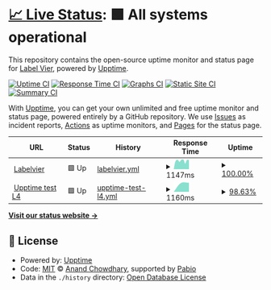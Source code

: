 # [📈 Live Status](https://labelvier.github.io/upptime): <!--live status--> **🟩 All systems operational**

This repository contains the open-source uptime monitor and status page for [Label Vier](https://labelvier.nl), powered by [Upptime](https://github.com/upptime/upptime).

[![Uptime CI](https://github.com/labelvier/upptime/workflows/Uptime%20CI/badge.svg)](https://github.com/labelvier/upptime/actions?query=workflow%3A%22Uptime+CI%22)
[![Response Time CI](https://github.com/labelvier/upptime/workflows/Response%20Time%20CI/badge.svg)](https://github.com/labelvier/upptime/actions?query=workflow%3A%22Response+Time+CI%22)
[![Graphs CI](https://github.com/labelvier/upptime/workflows/Graphs%20CI/badge.svg)](https://github.com/labelvier/upptime/actions?query=workflow%3A%22Graphs+CI%22)
[![Static Site CI](https://github.com/labelvier/upptime/workflows/Static%20Site%20CI/badge.svg)](https://github.com/labelvier/upptime/actions?query=workflow%3A%22Static+Site+CI%22)
[![Summary CI](https://github.com/labelvier/upptime/workflows/Summary%20CI/badge.svg)](https://github.com/labelvier/upptime/actions?query=workflow%3A%22Summary+CI%22)

With [Upptime](https://upptime.js.org), you can get your own unlimited and free uptime monitor and status page, powered entirely by a GitHub repository. We use [Issues](https://github.com/labelvier/upptime/issues) as incident reports, [Actions](https://github.com/labelvier/upptime/actions) as uptime monitors, and [Pages](https://labelvier.github.io/upptime) for the status page.

<!--start: status pages-->
<!-- This summary is generated by Upptime (https://github.com/upptime/upptime) -->
<!-- Do not edit this manually, your changes will be overwritten -->
<!-- prettier-ignore -->
| URL | Status | History | Response Time | Uptime |
| --- | ------ | ------- | ------------- | ------ |
| <img alt="" src="https://icons.duckduckgo.com/ip3/labelvier.nl.ico" height="13"> [Labelvier](https://labelvier.nl) | 🟩 Up | [labelvier.yml](https://github.com/labelvier/upptime/commits/HEAD/history/labelvier.yml) | <details><summary><img alt="Response time graph" src="./graphs/labelvier/response-time-week.png" height="20"> 1147ms</summary><br><a href="https://labelvier.github.io/upptime/history/labelvier"><img alt="Response time 1147" src="https://img.shields.io/endpoint?url=https%3A%2F%2Fraw.githubusercontent.com%2Flabelvier%2Fupptime%2FHEAD%2Fapi%2Flabelvier%2Fresponse-time.json"></a><br><a href="https://labelvier.github.io/upptime/history/labelvier"><img alt="24-hour response time 1147" src="https://img.shields.io/endpoint?url=https%3A%2F%2Fraw.githubusercontent.com%2Flabelvier%2Fupptime%2FHEAD%2Fapi%2Flabelvier%2Fresponse-time-day.json"></a><br><a href="https://labelvier.github.io/upptime/history/labelvier"><img alt="7-day response time 1147" src="https://img.shields.io/endpoint?url=https%3A%2F%2Fraw.githubusercontent.com%2Flabelvier%2Fupptime%2FHEAD%2Fapi%2Flabelvier%2Fresponse-time-week.json"></a><br><a href="https://labelvier.github.io/upptime/history/labelvier"><img alt="30-day response time 1147" src="https://img.shields.io/endpoint?url=https%3A%2F%2Fraw.githubusercontent.com%2Flabelvier%2Fupptime%2FHEAD%2Fapi%2Flabelvier%2Fresponse-time-month.json"></a><br><a href="https://labelvier.github.io/upptime/history/labelvier"><img alt="1-year response time 1147" src="https://img.shields.io/endpoint?url=https%3A%2F%2Fraw.githubusercontent.com%2Flabelvier%2Fupptime%2FHEAD%2Fapi%2Flabelvier%2Fresponse-time-year.json"></a></details> | <details><summary><a href="https://labelvier.github.io/upptime/history/labelvier">100.00%</a></summary><a href="https://labelvier.github.io/upptime/history/labelvier"><img alt="All-time uptime 100.00%" src="https://img.shields.io/endpoint?url=https%3A%2F%2Fraw.githubusercontent.com%2Flabelvier%2Fupptime%2FHEAD%2Fapi%2Flabelvier%2Fuptime.json"></a><br><a href="https://labelvier.github.io/upptime/history/labelvier"><img alt="24-hour uptime 100.00%" src="https://img.shields.io/endpoint?url=https%3A%2F%2Fraw.githubusercontent.com%2Flabelvier%2Fupptime%2FHEAD%2Fapi%2Flabelvier%2Fuptime-day.json"></a><br><a href="https://labelvier.github.io/upptime/history/labelvier"><img alt="7-day uptime 100.00%" src="https://img.shields.io/endpoint?url=https%3A%2F%2Fraw.githubusercontent.com%2Flabelvier%2Fupptime%2FHEAD%2Fapi%2Flabelvier%2Fuptime-week.json"></a><br><a href="https://labelvier.github.io/upptime/history/labelvier"><img alt="30-day uptime 100.00%" src="https://img.shields.io/endpoint?url=https%3A%2F%2Fraw.githubusercontent.com%2Flabelvier%2Fupptime%2FHEAD%2Fapi%2Flabelvier%2Fuptime-month.json"></a><br><a href="https://labelvier.github.io/upptime/history/labelvier"><img alt="1-year uptime 100.00%" src="https://img.shields.io/endpoint?url=https%3A%2F%2Fraw.githubusercontent.com%2Flabelvier%2Fupptime%2FHEAD%2Fapi%2Flabelvier%2Fuptime-year.json"></a></details>
| <img alt="" src="https://icons.duckduckgo.com/ip3/upptime.labelvier.dev.ico" height="13"> [Upptime test L4](https://upptime.labelvier.dev) | 🟩 Up | [upptime-test-l4.yml](https://github.com/labelvier/upptime/commits/HEAD/history/upptime-test-l4.yml) | <details><summary><img alt="Response time graph" src="./graphs/upptime-test-l4/response-time-week.png" height="20"> 1160ms</summary><br><a href="https://labelvier.github.io/upptime/history/upptime-test-l4"><img alt="Response time 1160" src="https://img.shields.io/endpoint?url=https%3A%2F%2Fraw.githubusercontent.com%2Flabelvier%2Fupptime%2FHEAD%2Fapi%2Fupptime-test-l4%2Fresponse-time.json"></a><br><a href="https://labelvier.github.io/upptime/history/upptime-test-l4"><img alt="24-hour response time 1160" src="https://img.shields.io/endpoint?url=https%3A%2F%2Fraw.githubusercontent.com%2Flabelvier%2Fupptime%2FHEAD%2Fapi%2Fupptime-test-l4%2Fresponse-time-day.json"></a><br><a href="https://labelvier.github.io/upptime/history/upptime-test-l4"><img alt="7-day response time 1160" src="https://img.shields.io/endpoint?url=https%3A%2F%2Fraw.githubusercontent.com%2Flabelvier%2Fupptime%2FHEAD%2Fapi%2Fupptime-test-l4%2Fresponse-time-week.json"></a><br><a href="https://labelvier.github.io/upptime/history/upptime-test-l4"><img alt="30-day response time 1160" src="https://img.shields.io/endpoint?url=https%3A%2F%2Fraw.githubusercontent.com%2Flabelvier%2Fupptime%2FHEAD%2Fapi%2Fupptime-test-l4%2Fresponse-time-month.json"></a><br><a href="https://labelvier.github.io/upptime/history/upptime-test-l4"><img alt="1-year response time 1160" src="https://img.shields.io/endpoint?url=https%3A%2F%2Fraw.githubusercontent.com%2Flabelvier%2Fupptime%2FHEAD%2Fapi%2Fupptime-test-l4%2Fresponse-time-year.json"></a></details> | <details><summary><a href="https://labelvier.github.io/upptime/history/upptime-test-l4">98.63%</a></summary><a href="https://labelvier.github.io/upptime/history/upptime-test-l4"><img alt="All-time uptime 98.63%" src="https://img.shields.io/endpoint?url=https%3A%2F%2Fraw.githubusercontent.com%2Flabelvier%2Fupptime%2FHEAD%2Fapi%2Fupptime-test-l4%2Fuptime.json"></a><br><a href="https://labelvier.github.io/upptime/history/upptime-test-l4"><img alt="24-hour uptime 98.63%" src="https://img.shields.io/endpoint?url=https%3A%2F%2Fraw.githubusercontent.com%2Flabelvier%2Fupptime%2FHEAD%2Fapi%2Fupptime-test-l4%2Fuptime-day.json"></a><br><a href="https://labelvier.github.io/upptime/history/upptime-test-l4"><img alt="7-day uptime 98.63%" src="https://img.shields.io/endpoint?url=https%3A%2F%2Fraw.githubusercontent.com%2Flabelvier%2Fupptime%2FHEAD%2Fapi%2Fupptime-test-l4%2Fuptime-week.json"></a><br><a href="https://labelvier.github.io/upptime/history/upptime-test-l4"><img alt="30-day uptime 98.63%" src="https://img.shields.io/endpoint?url=https%3A%2F%2Fraw.githubusercontent.com%2Flabelvier%2Fupptime%2FHEAD%2Fapi%2Fupptime-test-l4%2Fuptime-month.json"></a><br><a href="https://labelvier.github.io/upptime/history/upptime-test-l4"><img alt="1-year uptime 98.63%" src="https://img.shields.io/endpoint?url=https%3A%2F%2Fraw.githubusercontent.com%2Flabelvier%2Fupptime%2FHEAD%2Fapi%2Fupptime-test-l4%2Fuptime-year.json"></a></details>

<!--end: status pages-->

[**Visit our status website →**](https://labelvier.github.io/upptime)

## 📄 License

- Powered by: [Upptime](https://github.com/upptime/upptime)
- Code: [MIT](./LICENSE) © [Anand Chowdhary](https://anandchowdhary.com), supported by [Pabio](https://pabio.com)
- Data in the `./history` directory: [Open Database License](https://opendatacommons.org/licenses/odbl/1-0/)
